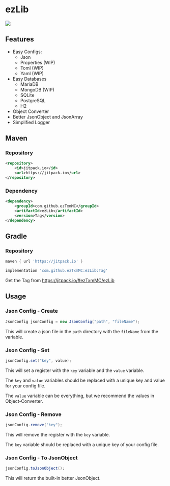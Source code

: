 # ezLib

[![](https://jitpack.io/v/ezTxmMC/ezLib.svg)](https://jitpack.io/#ezTxmMC/ezLib)

## Features

- Easy Configs:
    - Json
    - Properties (WIP)
    - Toml (WIP)
    - Yaml (WIP)
- Easy Databases
    - MariaDB
    - MongoDB (WIP)
    - SQLite
    - PostgreSQL
    - H2
- Object Converter
- Better JsonObject and JsonArray
- Simplified Logger

## Maven

### Repository

```xml
<repository>
    <id>jitpack.io</id>
    <url>https://jitpack.io</url>
</repository>
```
### Dependency

```xml
<dependency>
    <groupId>com.github.ezTxmMC</groupId>
    <artifactId>ezLib</artifactId>
    <version>Tag</version>
</dependency>
```
## Gradle

### Repository

```groovy
maven { url 'https://jitpack.io' }
```
```groovy
implementation 'com.github.ezTxmMC:ezLib:Tag'
```

Get the Tag from https://jitpack.io/#ezTxmMC/ezLib

## Usage

### Json Config - Create

```java
JsonConfig jsonConfig = new JsonConfig("path", "fileName");
```

This will create a json file in the `path` directory with the `fileName` from the variable.

### Json Config - Set

```java
jsonConfig.set("key", value);
```

This will set a register with the `key` variable and the `value` variable.

The `key` and `value` variables should be replaced with a unique key and value for your config file.

The `value` variable can be everything, but we recommend the values in Object-Converter.

### Json Config - Remove

```java
jsonConfig.remove("key");
```

This will remove the register with the `key` variable.

The `key` variable should be replaced with a unique key of your config file.

### Json Config - To JsonObject

```java
jsonConfig.toJsonObject();
```

This will return the built-in better JsonObject.
